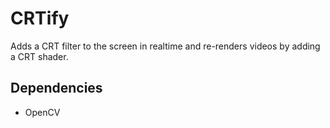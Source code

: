# CRTify

Adds a CRT filter to the screen in realtime and re-renders videos by adding a CRT shader.

## Dependencies

- OpenCV

